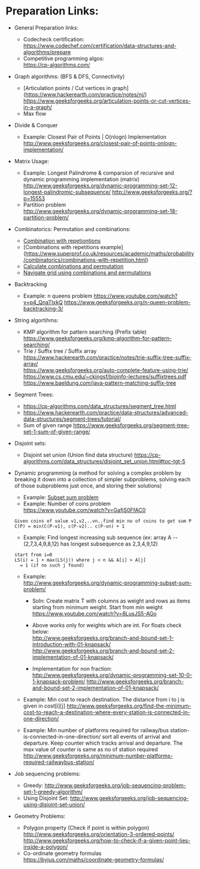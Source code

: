 Preparation Links:  
=====================
* General Preparation links:
	* Codecheck certification:  
	https://www.codechef.com/certification/data-structures-and-algorithms/prepare  
	* Competitive programming algos:  
	https://cp-algorithms.com/  

* Graph algorithms: (BFS & DFS, Connectivity)  
	* [Articulation points / Cut vertices in graph]  
	(https://www.hackerearth.com/practice/notes/nj/)  
	https://www.geeksforgeeks.org/articulation-points-or-cut-vertices-in-a-graph/  
	* Max flow  
	
* Divide & Conquer 
	* Example: Closest Pair of Points | O(nlogn) Implementation
	http://www.geeksforgeeks.org/closest-pair-of-points-onlogn-implementation/	
	  
* Matrix Usage: 
	* Example: Longest Palindrome & comparsion of recursive and dynamic programming implementation (matrix)  
	http://www.geeksforgeeks.org/dynamic-programming-set-12-longest-palindromic-subsequence/
	http://www.geeksforgeeks.org/?p=15553
	* Partition problem  
	http://www.geeksforgeeks.org/dynamic-programming-set-18-partition-problem/
* Combinatorics: Permutation and combinations:   
	* [Combination with repetiontions](http://www.geeksforgeeks.org/combinations-with-repetitions/)  
	* [Combinations with repetitions example] (https://www.superprof.co.uk/resources/academic/maths/probability/combinatorics/combinations-with-repetition.html)  
	* [Calculate combinations and permutation](https://sciencing.com/calculate-combinations-permutations-4466533.html)  
	* [Navigate grid using combinations and permutations](https://betterexplained.com/articles/navigate-a-grid-using-combinations-and-permutations/)  
* Backtracking
	* Example: n queens problem 
	https://www.youtube.com/watch?v=p4_QnaTIxkQ 
	https://www.geeksforgeeks.org/n-queen-problem-backtracking-3/
* String algortihms:  
	* KMP algorithm for pattern searching (Prefix table)  
	https://www.geeksforgeeks.org/kmp-algorithm-for-pattern-searching/
	* Trie / Suffix tree / Suffix array  
	https://www.hackerearth.com/practice/notes/trie-suffix-tree-suffix-array/  
	https://www.geeksforgeeks.org/auto-complete-feature-using-trie/  
	https://www.cs.cmu.edu/~ckingsf/bioinfo-lectures/suffixtrees.pdf  
	https://www.baeldung.com/java-pattern-matching-suffix-tree
	
	
* Segment Trees:  
	* https://cp-algorithms.com/data_structures/segment_tree.html
	* https://www.hackerearth.com/practice/data-structures/advanced-data-structures/segment-trees/tutorial/
	* Sum of given range
	https://www.geeksforgeeks.org/segment-tree-set-1-sum-of-given-range/
	
* Disjoint sets:
	* Disjoint set union (Union find data structure)
	https://cp-algorithms.com/data_structures/disjoint_set_union.html#toc-tgt-5
	
* Dynamic programming (a method for solving a complex problem by breaking it down into a collection of simpler subproblems, solving each of those subproblems just once, and storing their solutions)
	* Example: [Subset sum problem](http://www.geeksforgeeks.org/dynamic-programming-subset-sum-problem/)
	* Example: Number of coins problem
	https://www.youtube.com/watch?v=GafjS0FfAC0
	```
	Given coins of value v1,v2,..vn..find min no of coins to get sum P 
	C(P) = min(C(P-v1), c(P-v2).. c(P-vn) + 1
	```
	* Example: Find longest increasing sub sequence (ex: array A --(2,7,3,4,9,8,12) has longest subsequence as 2,3,4,9,12)  
	```
	start from i=0
	LS(i) = 1 + max(LS(j)) where j < n && A[i] > A[j]
	  = 1 (if no such j found)
	```	  
	* Example:  
	http://www.geeksforgeeks.org/dynamic-programming-subset-sum-problem/  
		
		* Soln: Create matrix T with columns as weight and rows as items starting from minimum weight. Start from min weight
		https://www.youtube.com/watch?v=8LusJS5-AGo

		* Above works only for weights which are int. For floats check below:  
		http://www.geeksforgeeks.org/branch-and-bound-set-1-introduction-with-01-knapsack/		
		http://www.geeksforgeeks.org/branch-and-bound-set-2-implementation-of-01-knapsack/

		* Implementation for non fraction:  
		http://www.geeksforgeeks.org/dynamic-programming-set-10-0-1-knapsack-problem/
		http://www.geeksforgeeks.org/branch-and-bound-set-2-implementation-of-01-knapsack/	

	* Example: Min cost to reach destination. The distance from i to j is given in cost[i][j]
	http://www.geeksforgeeks.org/find-the-minimum-cost-to-reach-a-destination-where-every-station-is-connected-in-one-direction/

	* Example: Min number of platforms required for railway/bus station-is-connected-in-one-direction/
	sort all events of arrival and departure. Keep counter which tracks arrival and departure. The max value of counter is same as 		no of station required
	http://www.geeksforgeeks.org/minimum-number-platforms-required-railwaybus-station/

* Job sequencing problems:
	* Greedy: http://www.geeksforgeeks.org/job-sequencing-problem-set-1-greedy-algorithm/  
	* Using Disjoint Set: http://www.geeksforgeeks.org/job-sequencing-using-disjoint-set-union/

* Geometry Problems:
	* Polygon property (Check if point is within polygon)  
	http://www.geeksforgeeks.org/orientation-3-ordered-points/
	http://www.geeksforgeeks.org/how-to-check-if-a-given-point-lies-inside-a-polygon/ 
	* Co-ordinate geometry formulas  
	https://byjus.com/maths/coordinate-geometry-formulas/


